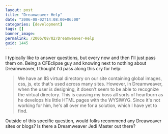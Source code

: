 ```yaml
---
layout: post
title: "Dreamweaver Help"
date: "2006-08-02T14:08:00+06:00"
categories: [development]
tags: []
banner_image: 
permalink: /2006/08/02/Dreamweaver-Help
guid: 1445
---
```


I typically like to answer questions, but every now and then I'll just pass them on. Being a CFEclipse guy and knowing next to nothing about Dreamweaver, I thought I'd pass along this cry for help:

<blockquote>
We have an IIS virtual directory on our site containing
global images, css, js, etc that's used across many sites.  However, in Dreamweaver, when the user is designing, it doesn't seem to be able to recognize the virtual directory.  This is causing my boss all sorts of heartburn as he
develops his little HTML pages with the WYSIWYG.  Since it's not working for him, he's all over me for a solution, which I have yet to find.
</blockquote>

Outside of this specific question, would folks recommend any Dreaweaver sites or blogs? Is there a Dreamweaver Jedi Master out there?